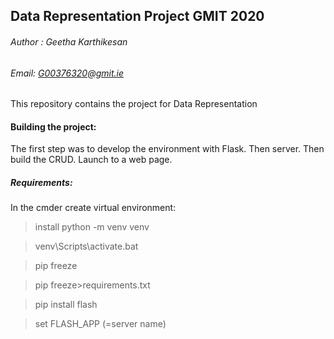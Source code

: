 ## Data Representation Project GMIT 2020

###### Author : Geetha Karthikesan
###### Email: G00376320@gmit.ie

This repository contains the project for Data Representation 

#### Building the project:
The first step was to develop the environment with Flask.
Then server.
Then build the CRUD.
Launch to a web page.

##### Requirements:
In the cmder create virtual environment:

>install python -m venv venv

>venv\Scripts\activate.bat

>pip freeze

>pip freeze>requirements.txt

>pip install flash

>set FLASH_APP (=server name)




